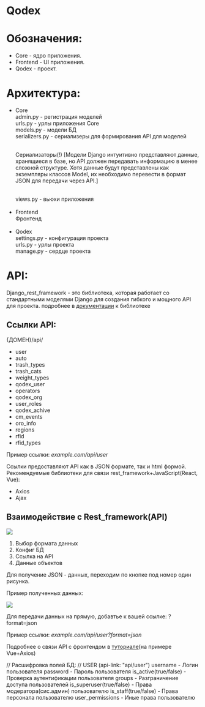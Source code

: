 # Qodex
<h1>Обозначения:</h1>
    <ul>
        <li>Core - ядро приложения.</li>
        <li>Frontend - UI приложения.</li>
        <li>Qodex - проект.</li>
    </ul>

<h1>Архитектура:</h1>
    <ul>
        <li>Core<br>
            admin.py - регистрация моделей<br>
            urls.py - урлы приложения Core<br>
            models.py - модели БД<br>
            serializers.py - сериализеры для формирования API для моделей<br><br>
            <p>Сериализаторы(!)
            [Модели Django интуитивно представляют данные, хранящиеся в базе, но API должен передавать 
            информацию в менее сложной структуре. Хотя данные будут представлены как экземпляры классов 
                Model, их необходимо перевести в формат JSON для передачи через API.]</p><br>
            views.py - вьюхи приложения</li><br>
        <li>Frontend<br>
             Фронтенд</li><br>
        <li>Qodex<br>
            settings.py - конфигурация проекта<br>
            urls.py - урлы проекта<br>
            manage.py - сердце проекта</li>
</ul>


<h1>API:</h1>
    <p>Django_rest_framework - это библиотека, которая работает со стандартными моделями Django для создания гибкого и мощного API для проекта.
    подробнее в <a href="https://www.django-rest-framework.org/api-guide/generic-views/#listapiview">документации</a> к библиотеке</p>
<h2>Ссылки API:</h2>
    <p>{ДОМЕН}/api/</p>
    <ul>
        <li>user</li>
        <li>auto</li>
        <li>trash_types</li>
        <li>trash_cats</li>
        <li>weight_types</li>
        <li>qodex_user</li>
        <li>operators</li>
        <li>qodex_org</li>
        <li>user_roles</li>
        <li>qodex_achive</li>
        <li>cm_events</li>
        <li>oro_info</li>
        <li>regions</li>
        <li>rfid</li>
        <li>rfid_types</li>
    </ul>
     <p>Пример ссылки: <em>example.com/api/user</em></p>
<p>Ссылки предоставляют API как в JSON формате, так и html формой.
Рекомендуемые библиотеки для связи rest_framework+JavaScript(React, Vue):</p>
    <ul>
        <li>Axios</li>
        <li>Ajax</li>
    </ul>
<h2>Взаимодействие с Rest_framework(API)</h2>
<img src="../../blob/main/pic/readpic1.png"/>
<ol>
    <li>Выбор формата данных</li>
    <li>Конфиг БД</li>
    <li>Ссылка на API</li>
    <li>Данные объектов</li>
</ol>
<p>Для получение JSON - данных, переходим по кнопке под номер один рисунка.</p>
<p>Пример полученных данных:</p>
<img src="../../blob/main/pic/readpic2.png"/>
<p>Для передачи данных на прямую, добавтье к вашей ссылке: ?format=json</p>
<p>Пример ссылки: <em>example.com/api/user?format=json</em></p>
<p>Подробнее о связи API с фронтендом в <a href="https://apirobot.me/posts/django-vue-how-to-create-and-consume-api-part-2">туториале</a>(на примере Vue+Axios)</p>


// Расшифровка полей БД: //
    USER
(api-link: "api/user")
username - Логин пользователя
password - Пароль пользователя
is_active(true/false) - Проверка аутентификации пользователя
groups - Разграничение доступа пользователей
is_superuser(true/false) - Права модератора(сис.админ) пользователю
is_staff(true/false) - Права персонала пользователю
user_permissions - Иные права пользователю

